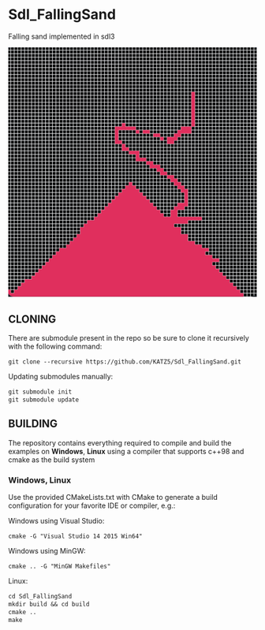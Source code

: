 # Sdl_FallingSand

Falling sand implemented in sdl3

<img src="./screenshorts/Screenshot1.png" width="644px">

## CLONING

There are submodule present in the repo so be sure to clone it recursively with the following command:

```
git clone --recursive https://github.com/KATZ5/Sdl_FallingSand.git
```

Updating submodules manually:

```
git submodule init
git submodule update
```

## BUILDING

The repository contains everything required to compile and build the examples on **Windows**, **Linux** using a compiler that supports c++98 and cmake as the build system

### Windows, Linux

Use the provided CMakeLists.txt with CMake to generate a build configuration for your favorite IDE or compiler, e.g.:

Windows using Visual Studio:

```
cmake -G "Visual Studio 14 2015 Win64"
```

Windows using MinGW:

```
cmake .. -G "MinGW Makefiles"
```

Linux:

```
cd Sdl_FallingSand
mkdir build && cd build
cmake ..
make
```
